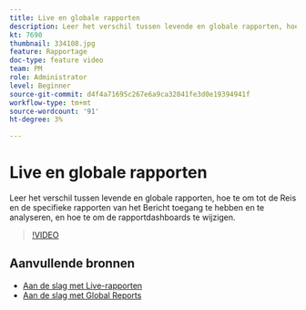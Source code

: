```yaml
---
title: Live en globale rapporten
description: Leer het verschil tussen levende en globale rapporten, hoe te om tot de Reis en de specifieke rapporten van het Bericht toegang te hebben en te analyseren, en hoe te om de rapportdashboards te wijzigen.  
kt: 7690
thumbnail: 334108.jpg
feature: Rapportage
doc-type: feature video
team: PM
role: Administrator
level: Beginner
source-git-commit: d4f4a71695c267e6a9ca32041fe3d0e19394941f
workflow-type: tm+mt
source-wordcount: '91'
ht-degree: 3%

---
```



# Live en globale rapporten

Leer het verschil tussen levende en globale rapporten, hoe te om tot de Reis en de specifieke rapporten van het Bericht toegang te hebben en te analyseren, en hoe te om de rapportdashboards te wijzigen.  

>[!VIDEO](https://video.tv.adobe.com/v/334108?quality=12)

## Aanvullende bronnen

* [Aan de slag met Live-rapporten](https://experienceleague.adobe.com/docs/journey-optimizer/using/reporting/live-report/live-report.html)
* [Aan de slag met Global Reports](https://experienceleague.adobe.com/docs/journey-optimizer/using/reporting/global-report/global-report.html)

